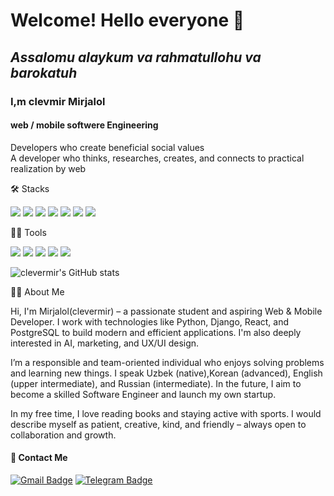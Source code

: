 # Welcome! Hello everyone 👋

## _Assalomu alaykum va rahmatullohu va barokatuh_

### I,m clevmir Mirjalol

#### web / mobile softwere Engineering
Developers who create beneficial social values   
A developer who thinks, researches, creates, and connects to practical realization by web

🛠️ Stacks

<img src="https://img.shields.io/badge/Python-3766AB?style=flat-square&logo=Python&logoColor=white"/> <img src="https://img.shields.io/badge/Java-007396?style=flat-square&logo=Java&logoColor=white"/> <img src="https://img.shields.io/badge/JavaScript-F7DF1E?style=flat-square&logo=JavaScript&logoColor=white"/> <img src="https://img.shields.io/badge/C-A8B9CC?style=flat-square&logo=C&logoColor=white"/> <img src="https://img.shields.io/badge/C++-00599C?style=flat-square&logo=C++&logoColor=white"/>
<img src="https://img.shields.io/badge/MySQL-4479A1?style=flat-square&logo=MySQL&logoColor=white"/> <img src="https://img.shields.io/badge/React-61DAFB?style=flat-square&logo=React&logoColor=white"/>


💪🏼 Tools 

 <img src="https://img.shields.io/badge/Visual Studio Code-007ACC?style=flat-square&logo=Visual Studio Code&logoColor=white"/> <img src="https://img.shields.io/badge/GitHub-181717?style=flat-square&logo=GitHub&logoColor=white"/> <img src="https://img.shields.io/badge/Eclipse IDE-2C2255?style=flat-square&logo=Eclipse IDE&logoColor=white"/> <img src="https://img.shields.io/badge/React-61DAFB?style=flat-square&logo=React&logoColor=white"/> <img src="https://img.shields.io/badge/Django-092E20?style=flat-square&logo=Django&logoColor=white"/>



![clevermir's GitHub stats](https://github-readme-stats.vercel.app/api?username=clevermir&show_icons=true&theme=radical)


👨‍💻 About Me

Hi, I'm Mirjalol(clevermir) – a passionate student and aspiring Web & Mobile Developer. I work with technologies like Python, Django, React, and PostgreSQL to build modern and efficient applications. I'm also deeply interested in AI, marketing, and UX/UI design.

I’m a responsible and team-oriented individual who enjoys solving problems and learning new things. I speak Uzbek (native),Korean (advanced), English (upper intermediate), and Russian (intermediate). In the future, I aim to become a skilled Software Engineer and launch my own startup.

In my free time, I love reading books and staying active with sports. I would describe myself as patient, creative, kind, and friendly – always open to collaboration and growth.


#### 📩 Contact Me
[![Gmail Badge](https://img.shields.io/badge/Gmail-d14836?style=flat-square&logo=Gmail&logoColor=white&link=mailto:mirjalol0197@gmail.com)](mirjalol0197@gmail.com)
[![Telegram Badge](https://img.shields.io/badge/Telegram-2CA5E0?style=flat-square&logo=Telegram&logoColor=white&link=https://t.me/@clevermir)](https://t.me/@clevermir)




